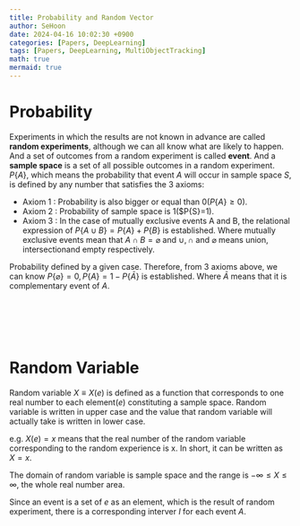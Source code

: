 ```yaml
---
title: Probability and Random Vector
author: SeHoon
date: 2024-04-16 10:02:30 +0900
categories: [Papers, DeepLearning]
tags: [Papers, DeepLearning, MultiObjectTracking]
math: true
mermaid: true
---
```


# Probability
Experiments in which the results are not known in advance are called **random experiments**, although we can all know what are likely to happen. And a set of outcomes from a random experiment is called **event**. And a **sample space** is a set of all possible outcomes in a random experiment.<br>
$P\{A\}$, which means the probability that event $A$ will occur in sample space $S$, is defined by any number that satisfies the 3 axioms:

+ Axiom 1 : Probability is also bigger or equal than 0($P\{A\} \geq 0$).
+ Axiom 2 : Probability of sample space is 1($P\{S\}=1).
+ Axiom 3 : In the case of mutually exclusive events A and B, the relational expression of $P\{A \cup B\}=P\{A\}+P\{B\}$ is established. Where mutually exclusive events mean that $A \cap B = \varnothing$ and $\cup, \cap$ and $\varnothing$ means union, intersectionand empty respectively.<br>

Probability defined by a given case. Therefore, from 3 axioms above, we can know  $P\{\varnothing\}=0, P\{A\}=1-P\{ \bar{A} \}$ is established. Where $\bar{A}$ means that it is complementary event of $A$.

<br><br><br><br>

# Random Variable

Random variable $X\equiv X(e)$ is defined as a function that corresponds to one real number to each element($e$) constituting a sample space. Random variable is written in upper case and the value that random variable will actually take is written in lower case.

e.g. $X(e)=x$ means that the real number of the random variable corresponding to the random experience is x. In short, it can be written as $X=x$.

The domain of random variable is sample space and the range is $-\infty \leq X \leq \infty$, the whole real number area.

Since an event is a set of $e$ as an element, which is the result of random experiment, there is a corresponding interver $I$ for each event $A$.